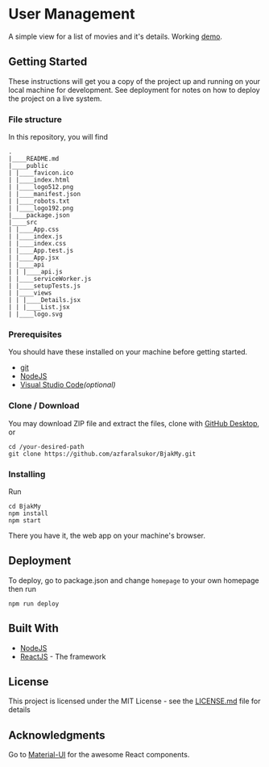 # User Management

A simple view for a list of movies and it's details. Working [demo](https://azfaralsukor.github.com/BjakMy).

## Getting Started

These instructions will get you a copy of the project up and running on your local machine for development. See deployment for notes on how to deploy the project on a live system.

### File structure
In this repository, you will find
```
.
|____README.md
|____public
| |____favicon.ico
| |____index.html
| |____logo512.png
| |____manifest.json
| |____robots.txt
| |____logo192.png
|____package.json
|____src
| |____App.css
| |____index.js
| |____index.css
| |____App.test.js
| |____App.jsx
| |____api
| | |____api.js
| |____serviceWorker.js
| |____setupTests.js
| |____views
| | |____Details.jsx
| | |____List.jsx
| |____logo.svg
```
### Prerequisites

You should have these installed on your machine before getting started.
* [git](https://git-scm.com/)
* [NodeJS](https://nodejs.org/en/)
* [Visual Studio Code](https://code.visualstudio.com/)_(optional)_

### Clone / Download

You may download ZIP file and extract the files, clone with [GitHub Desktop](https://desktop.github.com/), or

```
cd /your-desired-path
git clone https://github.com/azfaralsukor/BjakMy.git
```

### Installing

Run
```
cd BjakMy
npm install
npm start
```

There you have it, the web app on your machine's browser.

## Deployment

To deploy, go to package.json and change `homepage` to your own homepage then run
```
npm run deploy
```

## Built With

* [NodeJS](https://nodejs.org/en/)
* [ReactJS](https://reactjs.org/) - The framework

## License

This project is licensed under the MIT License - see the [LICENSE.md](LICENSE.md) file for details

## Acknowledgments

Go to [Material-UI](https://material-ui.com/) for the awesome React components.
